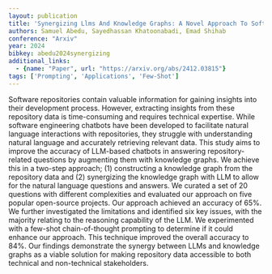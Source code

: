 ```yaml
---
layout: publication
title: 'Synergizing Llms And Knowledge Graphs: A Novel Approach To Software Repository-related Question Answering'
authors: Samuel Abedu, Sayedhassan Khatoonabadi, Emad Shihab
conference: "Arxiv"
year: 2024
bibkey: abedu2024synergizing
additional_links:
  - {name: "Paper", url: "https://arxiv.org/abs/2412.03815"}
tags: ['Prompting', 'Applications', 'Few-Shot']
---
```

Software repositories contain valuable information for gaining insights into
their development process. However, extracting insights from these repository
data is time-consuming and requires technical expertise. While software
engineering chatbots have been developed to facilitate natural language
interactions with repositories, they struggle with understanding natural
language and accurately retrieving relevant data. This study aims to improve
the accuracy of LLM-based chatbots in answering repository-related questions by
augmenting them with knowledge graphs. We achieve this in a two-step approach;
(1) constructing a knowledge graph from the repository data and (2) synergizing
the knowledge graph with LLM to allow for the natural language questions and
answers. We curated a set of 20 questions with different complexities and
evaluated our approach on five popular open-source projects. Our approach
achieved an accuracy of 65%. We further investigated the limitations and
identified six key issues, with the majority relating to the reasoning
capability of the LLM. We experimented with a few-shot chain-of-thought
prompting to determine if it could enhance our approach. This technique
improved the overall accuracy to 84%. Our findings demonstrate the synergy
between LLMs and knowledge graphs as a viable solution for making repository
data accessible to both technical and non-technical stakeholders.
